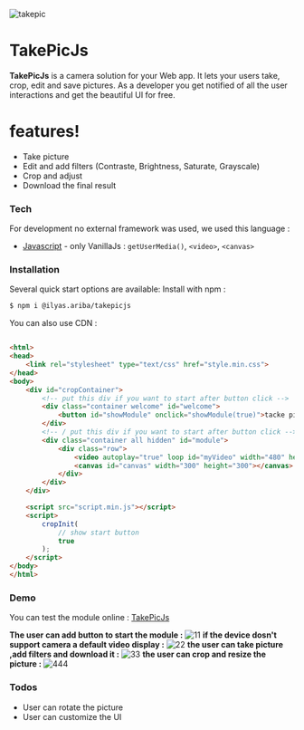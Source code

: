 ![takepic](https://user-images.githubusercontent.com/19781935/57959274-9c3a5c80-78f2-11e9-8670-06653b6bab24.png)

# TakePicJs
**TakePicJs** is a camera solution for your Web app. It lets your users take, crop, edit and save pictures. As a developer you get notified of all the user interactions and get the beautiful UI for free.

# features!
  - Take picture
  - Edit and add filters (Contraste, Brightness, Saturate, Grayscale)
  - Crop and adjust
  - Download the final result

### Tech
For development no external framework was used, we used this language :
* [Javascript](https://developer.mozilla.org/en-US/docs/Web/JavaScript) - only VanillaJs : `getUserMedia()`, `<video>`, `<canvas>`

### Installation
Several quick start options are available:
Install with npm :
```sh
$ npm i @ilyas.ariba/takepicjs
```

You can also use CDN :
```text

```
```html
<html>
<head>
    <link rel="stylesheet" type="text/css" href="style.min.css">
</head>
<body>
    <div id="cropContainer">
        <!-- put this div if you want to start after button click -->
        <div class="container welcome" id="welcome">
            <button id="showModule" onclick="showModule(true)">tacke picture</button>
        </div>
        <!-- / put this div if you want to start after button click -->
        <div class="container all hidden" id="module">
            <div class="row">
                <video autoplay="true" loop id="myVideo" width="480" height="320"></video>
                <canvas id="canvas" width="300" height="300"></canvas>
            </div>
        </div>
    </div>

    <script src="script.min.js"></script>
    <script>
        cropInit(
            // show start button
            true
        );
    </script>
</body>
</html>
```

### Demo

You can test the module online : [TakePicJs](https://takepicjs.netlify.com)

**The user can add button to start the module :**
![11](https://user-images.githubusercontent.com/19781935/57962574-0dd0d580-7908-11e9-846a-c2f5d77dce47.PNG)
**if the device dosn't support camera a default video display :**
![22](https://user-images.githubusercontent.com/19781935/57962624-a9fadc80-7908-11e9-9c5d-7ab8151523c7.PNG)
**the user can take picture ,add filters and download it :**
![33](https://user-images.githubusercontent.com/19781935/57962655-3a392180-7909-11e9-9c89-364f3f9becea.PNG)
**the user can crop and resize the picture :**
![444](https://user-images.githubusercontent.com/19781935/57962689-b3d10f80-7909-11e9-9652-23c10063deb3.PNG)

### Todos

 - User can rotate the picture
 - User can customize the UI
